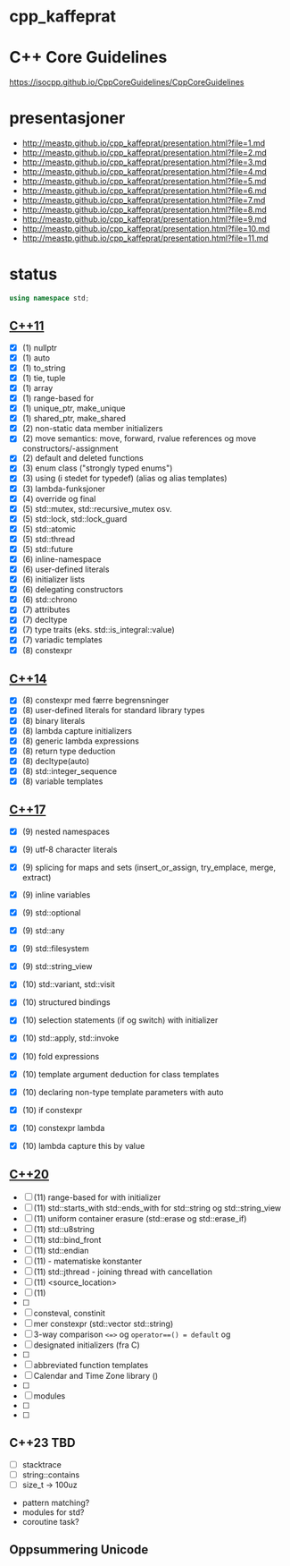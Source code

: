 # cpp_kaffeprat

# C++ Core Guidelines

https://isocpp.github.io/CppCoreGuidelines/CppCoreGuidelines

# presentasjoner

- http://meastp.github.io/cpp_kaffeprat/presentation.html?file=1.md
- http://meastp.github.io/cpp_kaffeprat/presentation.html?file=2.md
- http://meastp.github.io/cpp_kaffeprat/presentation.html?file=3.md
- http://meastp.github.io/cpp_kaffeprat/presentation.html?file=4.md
- http://meastp.github.io/cpp_kaffeprat/presentation.html?file=5.md
- http://meastp.github.io/cpp_kaffeprat/presentation.html?file=6.md
- http://meastp.github.io/cpp_kaffeprat/presentation.html?file=7.md
- http://meastp.github.io/cpp_kaffeprat/presentation.html?file=8.md
- http://meastp.github.io/cpp_kaffeprat/presentation.html?file=9.md
- http://meastp.github.io/cpp_kaffeprat/presentation.html?file=10.md
- http://meastp.github.io/cpp_kaffeprat/presentation.html?file=11.md

# status

```cpp
using namespace std;
```
## [C++11](https://en.cppreference.com/w/cpp/11)
 - [x] (1) nullptr
 - [x] (1) auto
 - [x] (1) to_string
 - [x] (1) tie, tuple
 - [x] (1) array
 - [x] (1) range-based for
 - [x] (1) unique_ptr, make_unique
 - [x] (1) shared_ptr, make_shared
 - [x] (2) non-static data member initializers
 - [x] (2) move semantics: move, forward, rvalue references og move constructors/-assignment
 - [x] (2) default and deleted functions
 - [x] (3) enum class ("strongly typed enums")
 - [x] (3) using (i stedet for typedef) (alias og alias templates)
 - [x] (3) lambda-funksjoner
 - [x] (4) override og final
 - [x] (5) std::mutex, std::recursive_mutex osv.
 - [x] (5) std::lock, std::lock_guard
 - [x] (5) std::atomic
 - [x] (5) std::thread
 - [x] (5) std::future
 - [x] (6) inline-namespace
 - [x] (6) user-defined literals
 - [x] (6) initializer lists
 - [x] (6) delegating constructors
 - [x] (6) std::chrono
 - [x] (7) attributes
 - [x] (7) decltype
 - [x] (7) type traits (eks. std::is_integral<int>::value)
 - [x] (7) variadic templates
 - [x] (8) constexpr

## [C++14](https://en.cppreference.com/w/cpp/14)
 - [x] (8) constexpr med færre begrensninger
 - [x] (8) user-defined literals for standard library types
 - [x] (8) binary literals
 - [x] (8) lambda capture initializers
 - [x] (8) generic lambda expressions
 - [x] (8) return type deduction
 - [x] (8) decltype(auto)
 - [x] (8) std::integer_sequence
 - [x] (8) variable templates

## [C++17](https://en.cppreference.com/w/cpp/17)
 - [x] (9) nested namespaces
 - [x] (9) utf-8 character literals
 - [x] (9) splicing for maps and sets (insert_or_assign, try_emplace, merge, extract)
 - [x] (9) inline variables
 - [x] (9) std::optional
 - [x] (9) std::any
 - [x] (9) std::filesystem
 - [x] (9) std::string_view
 
 - [x] (10) std::variant, std::visit
 - [x] (10) structured bindings
 - [x] (10) selection statements (if og switch) with initializer
 - [x] (10) std::apply, std::invoke
 - [x] (10) fold expressions
 - [x] (10) template argument deduction for class templates
 - [x] (10) declaring non-type template parameters with auto
 - [x] (10) if constexpr
 - [x] (10) constexpr lambda
 - [x] (10) lambda capture this by value

## [C++20](https://en.cppreference.com/w/cpp/20)
 - [ ] (11) range-based for with initializer
 - [ ] (11) std::starts_with std::ends_with for std::string og std::string_view
 - [ ] (11) uniform container erasure (std::erase og std::erase_if)
 - [ ] (11) std::u8string
 - [ ] (11) std::bind_front
 - [ ] (11) std::endian
 - [ ] (11) <numbers> - matematiske konstanter
 - [ ] (11) std::jthread - joining thread with cancellation
 - [ ] (11) <source_location>
 - [ ] (11) <span>
 - [ ] <bit>
 - [ ] consteval, constinit
 - [ ] mer constexpr (std::vector std::string)
 - [ ] 3-way comparison `<=>` og `operator==() = default` og <compare>
 - [ ] designated initializers (fra C)
 - [ ] <concepts>
 - [ ] abbreviated function templates
 - [ ] Calendar and Time Zone library (<chrono>)
 - [ ] <coroutine>
 - [ ] modules
 - [ ] <format>
 - [ ] <ranges>

## C++23 TBD
 - [ ] stacktrace
 - [ ] string::contains
 - [ ] size_t -> 100uz
 - pattern matching?
 - modules for std?
 - coroutine task?

## Oppsummering Unicode
